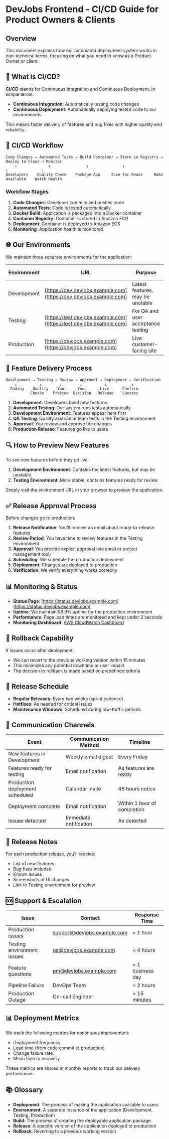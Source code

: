 # DevJobs Frontend - CI/CD Guide for Product Owners & Clients

## Overview

This document explains how our automated deployment system works in non-technical terms, focusing on what you need to know as a Product Owner or client.

## 🔄 What is CI/CD?

**CI/CD** stands for Continuous Integration and Continuous Deployment. In simple terms:

- **Continuous Integration**: Automatically testing code changes
- **Continuous Deployment**: Automatically deploying tested code to our environments

This means faster delivery of features and bug fixes with higher quality and reliability.

## 🔄 CI/CD Workflow

```
Code Changes → Automated Tests → Build Container → Store in Registry → Deploy to Cloud → Monitor
    ↓              ↓                ↓               ↓                  ↓               ↓
Developers    Quality Check    Package App     Save for Reuse     Make Available    Watch Health
```

### Workflow Stages

1. **Code Changes**: Developer commits and pushes code
2. **Automated Tests**: Code is tested automatically
3. **Docker Build**: Application is packaged into a Docker container
4. **Container Registry**: Container is stored in Amazon ECR
5. **Deployment**: Container is deployed to Amazon ECS
6. **Monitoring**: Application health is monitored

## 🌐 Our Environments

We maintain three separate environments for the application:

| Environment | URL | Purpose | Update Frequency |
|-------------|-----|---------|------------------|
| Development | [https://dev.devjobs.example.com](https://dev.devjobs.example.com) | Latest features, may be unstable | Multiple times per day |
| Testing | [https://test.devjobs.example.com](https://test.devjobs.example.com) | For QA and user acceptance testing | As needed for testing |
| Production | [https://devjobs.example.com](https://devjobs.example.com) | Live customer-facing site | Scheduled releases |

## 📱 Feature Delivery Process

```
Development → Testing → Review → Approval → Deployment → Verification
    ↓          ↓        ↓        ↓          ↓           ↓
  Coding    Quality    Your     Your      Live      Confirm
           Checks    Preview  Decision   Release    Success
```

1. **Development**: Developers build new features
2. **Automated Testing**: Our system runs tests automatically
3. **Development Environment**: Features appear here first
4. **QA Testing**: Quality assurance team tests in the Testing environment
5. **Approval**: You review and approve the changes
6. **Production Release**: Features go live to users

## 🔍 How to Preview New Features

To see new features before they go live:

1. **Development Environment**: Contains the latest features, but may be unstable
2. **Testing Environment**: More stable, contains features ready for review

Simply visit the environment URL in your browser to preview the application.

## ✅ Release Approval Process

Before changes go to production:

1. **Release Notification**: You'll receive an email about ready-to-release features
2. **Review Period**: You have time to review features in the Testing environment
3. **Approval**: You provide explicit approval (via email or project management tool)
4. **Scheduling**: We schedule the production deployment
5. **Deployment**: Changes are deployed to production
6. **Verification**: We verify everything works correctly

## 📊 Monitoring & Status

- **Status Page**: [https://status.devjobs.example.com](https://status.devjobs.example.com)
- **Uptime**: We maintain 99.9% uptime for the production environment
- **Performance**: Page load times are monitored and kept under 2 seconds
- **Monitoring Dashboard**: [AWS CloudWatch Dashboard](https://console.aws.amazon.com/cloudwatch/)

## 🔄 Rollback Capability

If issues occur after deployment:

- We can revert to the previous working version within 15 minutes
- This minimizes any potential downtime or user impact
- The decision to rollback is made based on predefined criteria

## 📅 Release Schedule

- **Regular Releases**: Every two weeks (sprint cadence)
- **Hotfixes**: As needed for critical issues
- **Maintenance Windows**: Scheduled during low-traffic periods

## 🔔 Communication Channels

| Event | Communication Method | Timeline |
|-------|----------------------|----------|
| New features in Development | Weekly email digest | Every Friday |
| Features ready for testing | Email notification | As features are ready |
| Production deployment scheduled | Calendar invite | 48 hours notice |
| Deployment complete | Email notification | Within 1 hour of completion |
| Issues detected | Immediate notification | As detected |

## 📝 Release Notes

For each production release, you'll receive:

- List of new features
- Bug fixes included
- Known issues
- Screenshots of UI changes
- Link to Testing environment for preview

## 🆘 Support & Escalation

| Issue | Contact | Response Time |
|-------|---------|---------------|
| Production issues | support@devjobs.example.com | < 1 hour |
| Testing environment issues | qa@devjobs.example.com | < 4 hours |
| Feature questions | pm@devjobs.example.com | < 1 business day |
| Pipeline Failure | DevOps Team | < 2 hours |
| Production Outage | On-call Engineer | < 15 minutes |

## 📊 Deployment Metrics

We track the following metrics for continuous improvement:

- Deployment frequency
- Lead time (from code commit to production)
- Change failure rate
- Mean time to recovery

These metrics are shared in monthly reports to track our delivery performance.

## 📚 Glossary

- **Deployment**: The process of making the application available to users
- **Environment**: A separate instance of the application (Development, Testing, Production)
- **Build**: The process of creating the deployable application package
- **Release**: A specific version of the application deployed to production
- **Rollback**: Reverting to a previous working version